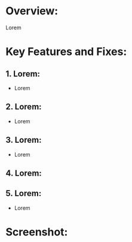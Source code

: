 # **Overview:**

Lorem

# **Key Features and Fixes:**

## 1. **Lorem:**

- Lorem

## 2. **Lorem:**

- Lorem

## 3. **Lorem:**

- Lorem

## 4. **Lorem:**

## 5. **Lorem:**

- Lorem

# **Screenshot:**
